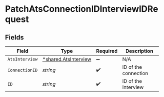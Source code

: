 # PatchAtsConnectionIDInterviewIDRequest


## Fields

| Field                                                       | Type                                                        | Required                                                    | Description                                                 |
| ----------------------------------------------------------- | ----------------------------------------------------------- | ----------------------------------------------------------- | ----------------------------------------------------------- |
| `AtsInterview`                                              | [*shared.AtsInterview](../../models/shared/atsinterview.md) | :heavy_minus_sign:                                          | N/A                                                         |
| `ConnectionID`                                              | *string*                                                    | :heavy_check_mark:                                          | ID of the connection                                        |
| `ID`                                                        | *string*                                                    | :heavy_check_mark:                                          | ID of the Interview                                         |